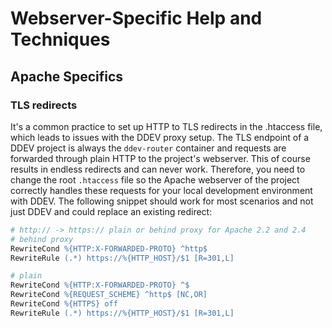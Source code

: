# Webserver-Specific Help and Techniques

## Apache Specifics

### TLS redirects

It's a common practice to set up HTTP to TLS redirects in the .htaccess file, which leads to issues with the DDEV proxy setup. The TLS endpoint of a DDEV project is always the `ddev-router` container and requests are forwarded through plain HTTP to the project's webserver. This of course results in endless redirects and can never work. Therefore, you need to change the root `.htaccess` file so the Apache webserver of the project correctly handles these requests for your local development environment with DDEV. The following snippet should work for most scenarios and not just DDEV and could replace an existing redirect:

```apache
# http:// -> https:// plain or behind proxy for Apache 2.2 and 2.4
# behind proxy
RewriteCond %{HTTP:X-FORWARDED-PROTO} ^http$
RewriteRule (.*) https://%{HTTP_HOST}/$1 [R=301,L]

# plain
RewriteCond %{HTTP:X-FORWARDED-PROTO} ^$
RewriteCond %{REQUEST_SCHEME} ^http$ [NC,OR]
RewriteCond %{HTTPS} off
RewriteRule (.*) https://%{HTTP_HOST}/$1 [R=301,L]
```
